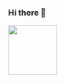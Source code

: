 ### Hi there 👋
<a href="URL_REDIRECT" target="blank"><img align="center" src="https://t3.ftcdn.net/jpg/02/96/91/28/240_F_296912862_XSGCoA22JF4Mx7jPLAUhGhkXCwSas1aF.jpg" height="100" /></a>

<!--
**sarahrafi/sarahrafi** is a ✨ _special_ ✨ repository because its `README.md` (this file) appears on your GitHub profile.


